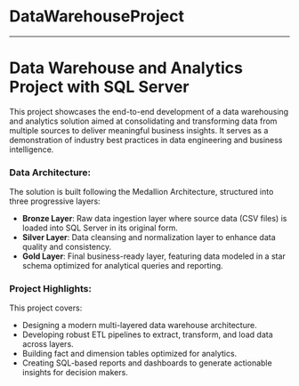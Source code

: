 # DataWarehouseProject

---
# Data Warehouse and Analytics Project with SQL Server

This project showcases the end-to-end development of a data warehousing and analytics solution aimed at consolidating and transforming data from multiple sources to deliver meaningful business insights. It serves as a demonstration of industry best practices in data engineering and business intelligence.

### Data Architecture:

The solution is built following the Medallion Architecture, structured into three progressive layers:

* **Bronze Layer**: Raw data ingestion layer where source data (CSV files) is loaded into SQL Server in its original form.
* **Silver Layer**: Data cleansing and normalization layer to enhance data quality and consistency.
* **Gold Layer**: Final business-ready layer, featuring data modeled in a star schema optimized for analytical queries and reporting.

### Project Highlights:

This project covers:

* Designing a modern multi-layered data warehouse architecture.
* Developing robust ETL pipelines to extract, transform, and load data across layers.
* Building fact and dimension tables optimized for analytics.
* Creating SQL-based reports and dashboards to generate actionable insights for decision makers.


